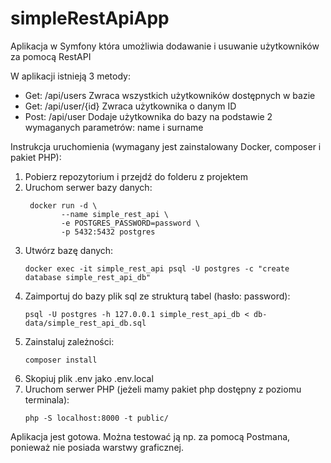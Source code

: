 # simpleRestApiApp
Aplikacja w Symfony która umożliwia dodawanie i usuwanie użytkowników za pomocą RestAPI

W aplikacji istnieją 3 metody:
* Get: /api/users
Zwraca wszystkich użytkowników dostępnych w bazie
* Get: /api/user/{id}
Zwraca użytkownika o danym ID
* Post: /api/user
Dodaje użytkownika do bazy na podstawie 2 wymaganych parametrów:
name i surname

Instrukcja uruchomienia (wymagany jest zainstalowany Docker, composer i pakiet PHP):
1. Pobierz repozytorium i przejdź do folderu z projektem
2. Uruchom serwer bazy danych:
   ```console
    docker run -d \
           --name simple_rest_api \
           -e POSTGRES_PASSWORD=password \
           -p 5432:5432 postgres
   ```
3. Utwórz bazę danych:
    ```console
    docker exec -it simple_rest_api psql -U postgres -c "create database simple_rest_api_db"
    ```
4. Zaimportuj do bazy plik sql ze strukturą tabel (hasło: password):
    ```console
    psql -U postgres -h 127.0.0.1 simple_rest_api_db < db-data/simple_rest_api_db.sql
    ```
5. Zainstaluj zależności:
    ```console
    composer install
    ```
6. Skopiuj plik .env jako .env.local
7. Uruchom serwer PHP (jeżeli mamy pakiet php dostępny z poziomu terminala): 
    ```console
    php -S localhost:8000 -t public/
    ```
Aplikacja jest gotowa. Można testować ją np. za pomocą Postmana, ponieważ nie posiada warstwy graficznej. 
